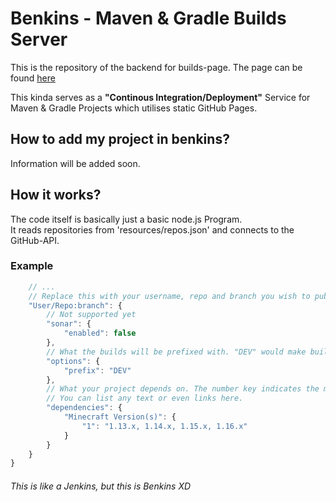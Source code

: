 # Benkins - Maven & Gradle Builds Server

This is the repository of the backend for builds-page. The page can be found [here](https://nonplayt.github.io/benkins)

This kinda serves as a **"Continous Integration/Deployment"** Service for Maven & Gradle Projects which utilises static GitHub Pages. 

## How to add my project in benkins?
Information will be added soon.

## How it works?
The code itself is basically just a basic node.js Program.<br>
It reads repositories from 'resources/repos.json' and connects to the GitHub-API.<br>

### Example
```javascript
    // ...
    // Replace this with your username, repo and branch you wish to publish. For example: AwesomeUser/AwesomeProject:main
    "User/Repo:branch": {
        // Not supported yet
        "sonar": {
            "enabled": false
        },
        // What the builds will be prefixed with. "DEV" would make builds like "AwesomeProject - DEV 1 (githash)"
        "options": {
            "prefix": "DEV"
        },
        // What your project depends on. The number key indicates the minium build.
        // You can list any text or even links here.
        "dependencies": {
            "Minecraft Version(s)": {
                "1": "1.13.x, 1.14.x, 1.15.x, 1.16.x"
            }
        }
    }
}
```

###### This is like a Jenkins, but this is Benkins XD